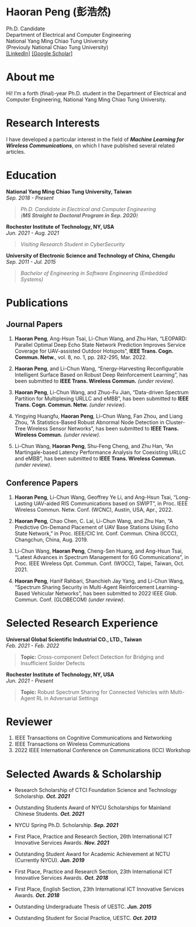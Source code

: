 # Haoran Peng (彭浩然) 

Ph.D. Candidate<br>
Department of Electrical and Computer Engineering<br>
National Yang Ming Chiao Tung University<br>
(Previouly National Chiao Tung University)<br>
[[LinkedIn]](https://www.linkedin.com/in/phr-michael/)  [[Google Scholar]](https://scholar.google.com/citations?user=AQrrNcsAAAAJ&hl=en)

# About me
Hi! I’m a forth (final)-year Ph.D. student in the Department of Electrical and Computer Engineering, National Yang Ming Chiao Tung University.

# Research Interests

I have developed a particular interest in the field of ***Machine Learning for Wireless Communications***, on which I have published several related articles.

# Education
**National Yang Ming Chiao Tung University, Taiwan** <br>
*Sep. 2018 - Present*
>*Ph.D. Candidate in Electrical and Computer Engineering*<br>
>*(**MS Straight to Doctoral Program in Sep. 2020**)*

**Rochester Institute of Technology, NY, USA**<br>
*Jun. 2021 - Aug. 2021*
>*Visiting Research Student in CyberSecurity*

**University of Electronic Science and Technology of China, Chengdu**<br>
*Sep. 2011 - Jul. 2015*
>*Bachelor of Engineering in Software Engineering (Embedded Systems)* 

# Publications
## Journal Papers

 1. **Haoran Peng**, Ang-Hsun Tsai, Li-Chun Wang, and Zhu Han, “LEOPARD: Parallel Optimal Deep Echo State Network Prediction Improves Service Coverage for UAV-assisted Outdoor Hotspots”,  **IEEE Trans. Cogn. Commun. Netw.**, vol. 8, no. 1, pp. 282-295, Mar. 2022.

2. **Haoran Peng**, and Li-Chun Wang, “Energy-Harvesting Reconfigurable Intelligent Surface Based on Robust Deep Reinforcement Learning”, has been submitted to **IEEE Trans. Wireless Commun.** *(under review)*.

3. **Haoran Peng**, Li-Chun Wang, and Zhuo-Fu Jian, “Data-driven Spectrum Partition for Multiplexing URLLC and eMBB”, has been submitted to **IEEE Trans. Cogn. Commun. Netw.** *(under review)*.

4. Yingying Huangfu, **Haoran Peng**, Li-Chun Wang, Fan Zhou, and Liang Zhou, “A Statistics-Based Robust Abnormal Node Detection in Cluster-Tree Wireless Sensor Networks”, has been submitted to **IEEE Trans. Wireless Commun.** *(under review)*.

5. Li-Chun Wang, **Haoran Peng**, Shu-Feng Cheng, and Zhu Han, “An Martingale-based Latency Performance Analysis for Coexisting URLLC and eMBB”, has been submitted to **IEEE Trans. Wireless Commun.** *(under review)*.

## Conference Papers

 1. **Haoran Peng**, Li-Chun Wang, Geoffrey Ye Li, and Ang-Hsun Tsai, “Long-Lasting UAV-aided RIS Communications based on SWIPT”, in Proc. IEEE Wireless Commun. Netw. Conf. (WCNC), Austin, USA, Apr., 2022.

 2. **Haoran Peng**, Chao Chen, C. Lai, Li-Chun Wang, and Zhu Han, “A Predictive On-Demand Placement of UAV Base Stations Using Echo State Network,” in Proc. IEEE/CIC Int. Conf. Commun. China (ICCC), Changchun, China, Aug. 2019.

 3. Li-Chun Wang, **Haoran Peng**, Cheng-Sen Huang, and Ang-Hsun Tsai, “Latest Advances in Spectrum Management for 6G Communications”, in Proc. IEEE Wireless Opt. Commun. Conf. (WOCC), Taipei, Taiwan, Oct. 2021.

 4. **Haoran Peng**, Hanif Rahbari, Shanchieh Jay Yang, and Li-Chun Wang, “Spectrum Sharing Security in Multi-Agent Reinforcement Learning-Based Vehicular Networks”, has been submitted to 2022 IEEE Glob. Commun. Conf. (GLOBECOM) *(under review)*.

# Selected Research Experience

**Universal Global Scientific Industrial CO., LTD., Taiwan**<br>
*Feb. 2021 - Feb. 2022*
>**Topic:** Cross-component Defect Detection for Bridging and Insufficient Solder Defects

**Rochester Institute of Technology, NY, USA**<br>
*Jun. 2021 - Present*
>**Topic:** Robust Spectrum Sharing for Connected Vehicles with Multi-Agent RL in Adversarial Settings

# Reviewer

1. IEEE Transactions on Cognitive Communications and Networking
2. IEEE Transactions on Wireless Communications
3. 2022 IEEE International Conference on Communications (ICC) Workshop

# Selected Awards & Scholarship

 - Research Scholarship of CTCI Foundation Science and Technology Scholarship. ***Oct. 2021***

 - Outstanding Students Award of NYCU Scholarships for Mainland Chinese Students.  ***Oct. 2021***

 - NYCU Spring Ph.D. Scholarship. ***Sep. 2021***

 - First Place, Practice and Research Section, 26th International ICT Innovative Services Awards.   ***Nov. 2021***

 - Outstanding Student Award for Academic Achievement at NCTU (Currently NYCU). ***Jun. 2019***

 - First Place, Practice and Research Section, 23th International ICT Innovative Services Awards. ***Oct. 2018***

 - First Place, English Section, 23th  International ICT Innovative Services Awards. ***Oct. 2018***

 - Outstanding Undergraduate Thesis of UESTC. ***Jun. 2015***

 - Outstanding Student for Social Practice, UESTC. ***Oct. 2013***
